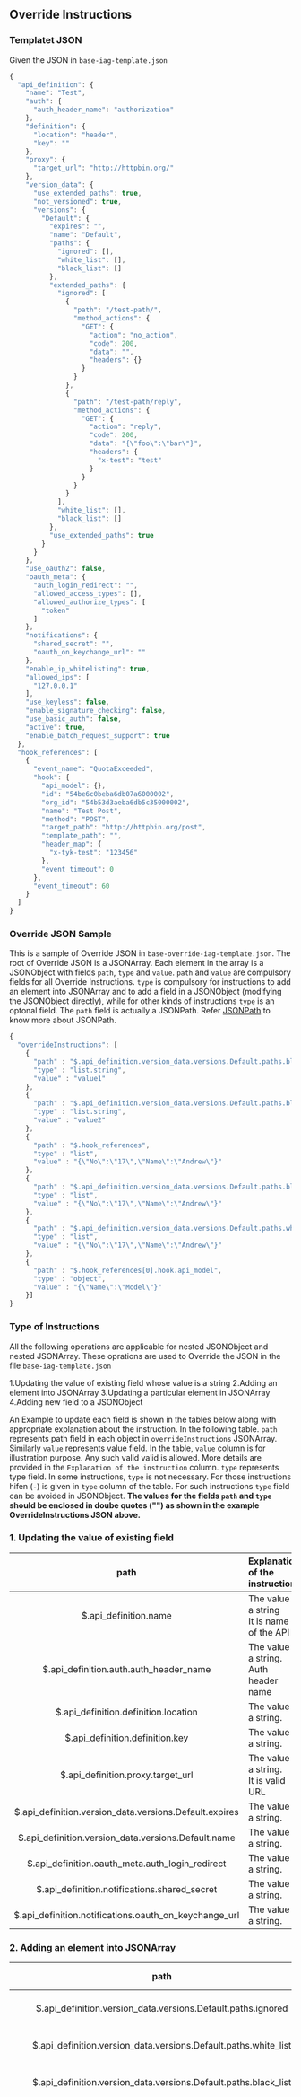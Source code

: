 Override Instructions
---------------------
### Templatet JSON
Given the JSON in `base-iag-template.json`

```javascript
{
  "api_definition": {
    "name": "Test",
    "auth": {
      "auth_header_name": "authorization"
    },
    "definition": {
      "location": "header",
      "key": ""
    },
    "proxy": {
      "target_url": "http://httpbin.org/"
    },
    "version_data": {
      "use_extended_paths": true,
      "not_versioned": true,
      "versions": {
        "Default": {
          "expires": "",
          "name": "Default",
          "paths": {
            "ignored": [],
            "white_list": [],
            "black_list": []
          },
          "extended_paths": {
            "ignored": [
              {
                "path": "/test-path/",
                "method_actions": {
                  "GET": {
                    "action": "no_action",
                    "code": 200,
                    "data": "",
                    "headers": {}
                  }
                }
              },
              {
                "path": "/test-path/reply",
                "method_actions": {
                  "GET": {
                    "action": "reply",
                    "code": 200,
                    "data": "{\"foo\":\"bar\"}",
                    "headers": {
                      "x-test": "test"
                    }
                  }
                }
              }
            ],
            "white_list": [],
            "black_list": []
          },
          "use_extended_paths": true
        }
      }
    },
    "use_oauth2": false,
    "oauth_meta": {
      "auth_login_redirect": "",
      "allowed_access_types": [],
      "allowed_authorize_types": [
        "token"
      ]
    },
    "notifications": {
      "shared_secret": "",
      "oauth_on_keychange_url": ""
    },
    "enable_ip_whitelisting": true,
    "allowed_ips": [
      "127.0.0.1"
    ],
    "use_keyless": false,
    "enable_signature_checking": false,
    "use_basic_auth": false,
    "active": true,
    "enable_batch_request_support": true
  },
  "hook_references": [
    {
      "event_name": "QuotaExceeded",
      "hook": {
        "api_model": {},
        "id": "54be6c0beba6db07a6000002",
        "org_id": "54b53d3aeba6db5c35000002",
        "name": "Test Post",
        "method": "POST",
        "target_path": "http://httpbin.org/post",
        "template_path": "",
        "header_map": {
          "x-tyk-test": "123456"
        },
        "event_timeout": 0
      },
      "event_timeout": 60
    }
  ]
}
```
### Override JSON Sample
This is a sample of Override JSON in `base-override-iag-template.json`. The root of Override JSON is a JSONArray. Each element in the array is a JSONObject with fields `path`, `type` and `value`. `path` and `value` are compulsory fields for all Override Instructions. `type` is compulsory for instructions to add an element into JSONArray and to add a field in a JSONObject (modifying the JSONObject directly), while for other kinds of instructions `type` is an optonal field. The `path` field is actually a JSONPath.  Refer <a href="https://github.com/json-path/JsonPath" target="_blank">JSONPath</a> to know more about JSONPath.

```javascript
{
  "overrideInstructions": [
    {
      "path" : "$.api_definition.version_data.versions.Default.paths.black_list",
      "type" : "list.string",
      "value" : "value1"
    },
    {
      "path" : "$.api_definition.version_data.versions.Default.paths.black_list",
      "type" : "list.string",
      "value" : "value2"
    },
    {
      "path" : "$.hook_references",
      "type" : "list",
      "value" : "{\"No\":\"17\",\"Name\":\"Andrew\"}"
    },
    {
      "path" : "$.api_definition.version_data.versions.Default.paths.black_list",
      "type" : "list",
      "value" : "{\"No\":\"17\",\"Name\":\"Andrew\"}"
    },
    {
      "path" : "$.api_definition.version_data.versions.Default.paths.white_list",
      "type" : "list",
      "value" : "{\"No\":\"17\",\"Name\":\"Andrew\"}"
    },
    {
      "path" : "$.hook_references[0].hook.api_model",
      "type" : "object",
      "value" : "{\"Name\":\"Model\"}"
    }]
}
```

### Type of Instructions
All the following operations are applicable for nested JSONObject and nested JSONArray. These oprations are used to Override the JSON in the file `base-iag-template.json`

1.Updating the value of existing field whose value is a string
2.Adding an element into JSONArray
3.Updating a particular element in JSONArray
4.Adding new field to a JSONObject

An Example to update each field is shown in the tables below along with appropriate explanation about the instruction. In the following table. `path` represents path field in each object in `overrideInstructions` JSONArray. Similarly `value` represents value field. In the table, `value` column is for illustration purpose. Any such valid valid is allowed. More details are provided in the `Explanation of the instruction` column. `type` represents type field. In some instructions, `type` is not necessary. For those instructions hifen (`-`) is given in `type` column of the table. For such instructions `type` field can be avoided in JSONObject. **The values for the fields `path` and `type` should be enclosed in doube quotes ("") as shown in the example OverrideInstructions JSON above.**  

### 1. Updating the value of existing field

| path| Explanation of the instruction| value | type |  
| :--:| :-----------------------------|:-----:|:----:|
|$.api_definition.name|The value is a string <br/> It is name of the API | "TestAPI" | `-` |
|$.api_definition.auth.auth_header_name| The value is a string. <br/> Auth header name | "authentication" | `-` |
|$.api_definition.definition.location| The value is a string. | "location header" | `-` |
|$.api_definition.definition.key| The value is a string. | "key1" | `-` |
|$.api_definition.proxy.target_url| The value is a string.<br/> It is valid URL| "http://google.com/" | `-` |
|$.api_definition.version_data.versions.Default.expires| The value is a string. | "yes" | `-` |
|$.api_definition.version_data.versions.Default.name| The value is a string. | "DefaultName" | `-` |
|$.api_definition.oauth_meta.auth_login_redirect| The value is a string. | "abc123" | `-` |
|$.api_definition.notifications.shared_secret|The value is a string. | "abc123" | `-` |
|$.api_definition.notifications.oauth_on_keychange_url|The value is a string. | "abc123" | `-` |


### 2. Adding an element into JSONArray

| path| Explanation of the instruction| value | type |  
| :--:| :-----------------------------|:-----|:----:|
|$.api_definition.version_data.versions.Default.paths.ignored|The value is s string. <br/> It is an IP address|"127.0.0.1"|list.string|
|$.api_definition.version_data.versions.Default.paths.white_list|The value is s string. <br/> It is an IP address|"127.0.0.2"|list.string|
|$.api_definition.version_data.versions.Default.paths.black_list|The value is s string. <br/> It is an IP address|"127.0.0.3"|list.string|
|$.api_definition.version_data.versions.Default.extended_paths.ignored|The value is a JSONObject with a general structure <br/>  {<br/>"path" : "/test-path/reply",<br/> "method_actions" : {<br/> "GET": {<br/> "action" : "reply" ,<br/> "code":200,<br/> "data" :<br/>  "{\\"foo\":\\"bar\\"}",<br/> "headers":{<br/> "x-test" : "test" <br/> }<br/> }<br/> }<br/> } <br/> <br/> The Inner JSONs can have <br/> custom structure with more fields as required.<br/> In this instruction, <br/> the value is a stringified JSONObject.<br/>Follow the Java syntax for strings<br/>Take care of Escape Sequence such as \\", \\n and \\\\ **While trying the example value provided here, do not copy past. Type the value in the `value` field without line feeds** |"{<br/>\\"path\\":\\"/test/reply1\\",<br/>\\"method_actions\\":{\\<br/>"GET\\":{<br/>\\"action\\":\\"error\\",<br/>\\"code\\":402,<br/>\\"data\\":\\"{\\\\\\\"foo\\\\\\\":\\\\\\\"bar\\\\\\\"}\\",<br/>\\"headers\\":{<br/>\\"x-test\\":\\"test\\",<br/>\\"y-test\\":\\"ytest\\"<br/>}<br/>}<br/>}<br/>}"|list|
